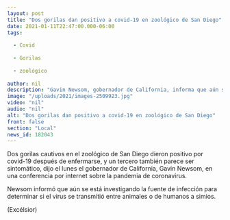 ```yaml
---
layout: post
title: "Dos gorilas dan positivo a covid-19 en zoológico de San Diego"
date: 2021-01-11T22:47:00.000-06:00
tags:
  
  - Covid
  
  - Gorilas
  
  - zoológico
  
author: nil
description: "Gavin Newsom, gobernador de California, informa que aún se investiga la fuente de infección para determinar si el virus se transmitió entre animales o de humanos a simios"
image: "/uploads/2021/images-2509923.jpg"
video: "nil"
audio: "nil"
alt: "Dos gorilas dan positivo a covid-19 en zoológico de San Diego"
front: false
section: "Local"
news_id: 182043
---
```


Dos gorilas cautivos en el zoológico de San Diego dieron positivo por covid-19 después de enfermarse, y un tercero también parece ser sintomático, dijo el lunes el gobernador de California, Gavin Newsom, en una conferencia por internet sobre la pandemia de coronavirus.

Newsom informó que aún se está investigando la fuente de infección para determinar si el virus se transmitió entre animales o de humanos a simios.

(Excélsior)